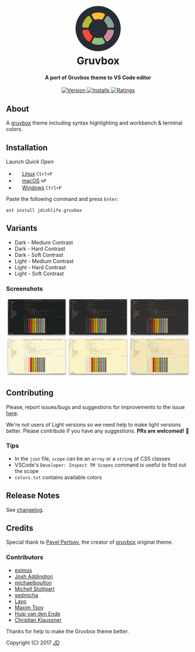 <h1 align="center">
  <br>
  <a href="https://marketplace.visualstudio.com/items?itemName=jdinhlife.gruvbox">
    <img src="https://raw.githubusercontent.com/jdinhify/vscode-theme-gruvbox/master/images/icon.png">
  </a>
  <br>
  Gruvbox
  <br>
</h1>

<h4 align="center">A port of Gruvbox theme to VS Code editor</h4>

<p align="center">
  <a href="https://marketplace.visualstudio.com/items?itemName=jdinhlife.gruvbox">
    <img src="https://vsmarketplacebadge.apphb.com/version-short/jdinhlife.gruvbox.svg?style=flat-square" alt="Version">
  </a>
  <a href="https://marketplace.visualstudio.com/items?itemName=jdinhlife.gruvbox">
    <img src="https://vsmarketplacebadge.apphb.com/installs/jdinhlife.gruvbox.svg?style=flat-square" alt="Installs">
  </a>
  <a href="https://marketplace.visualstudio.com/items?itemName=jdinhlife.gruvbox">
    <img src="https://vsmarketplacebadge.apphb.com/rating/jdinhlife.gruvbox.svg?style=flat-square" alt="Ratings">
  </a>
</p>

## About

A [gruvbox](https://github.com/morhetz/gruvbox) theme including syntax highlighting and workbench & terminal colors.

## Installation

Launch *Quick Open*

  - <img src="https://www.kernel.org/theme/images/logos/favicon.png" width=16 height=16/> <a href="https://code.visualstudio.com/shortcuts/keyboard-shortcuts-linux.pdf">Linux</a> `Ctrl+P`
  - <img src="https://developer.apple.com/favicon.ico" width=16 height=16/> <a href="https://code.visualstudio.com/shortcuts/keyboard-shortcuts-macos.pdf">macOS</a> `⌘P`
  - <img src="https://www.microsoft.com/favicon.ico" width=16 height=16/> <a href="https://code.visualstudio.com/shortcuts/keyboard-shortcuts-windows.pdf">Windows</a> `Ctrl+P`

Paste the following command and press `Enter`:

```
ext install jdinhlife.gruvbox
```

## Variants

-   Dark - Medium Contrast
-   Dark - Hard Contrast
-   Dark - Soft Contrast
-   Light - Medium Contrast
-   Light - Hard Contrast
-   Light - Soft Contrast

### Screenshots

![screenshots](https://github.com/jdinhify/vscode-theme-gruvbox/raw/HEAD/images/screenshots.jpg)

## Contributing

Please, report issues/bugs and suggestions for improvements to the issue [here](https://github.com/jdinhify/vscode-theme-gruvbox/issues).

We're not users of Light versions so we need help to make light versions better. Please contribute if you have any suggestions. **PRs are welcomed!** :rocket:

### Tips

-   In the `json` file, `scope` can be an `array` or a `string` of CSS classes
-   VSCode's `Developer: Inspect TM Scopes` command is useful to find out the scope
-   `colors.txt` contains available colors

## Release Notes

See [changelog](https://github.com/jdinhify/vscode-theme-gruvbox/blob/HEAD/CHANGELOG.md).

## Credits

Special thank to [Pavel Pertsev](https://github.com/morhetz), the creator of [gruvbox](https://github.com/morhetz/gruvbox) original theme.

### Contributors

-   [eximus](https://github.com/3ximus)
-   [Josh Addington](https://github.com/JoshAddington)
-   [michaelboulton](https://github.com/michaelboulton)
-   [Michell Stuttgart](https://github.com/mstuttgart)
-   [sedmicha](https://github.com/sedmicha)
-   [Layo](https://github.com/layoaster)
-   [Maxim Tsoy](https://github.com/muodov)
-   [Huip van den Ende](https://github.com/huipvandenende)
-   [Christian Klaussner](https://github.com/klaussner)

Thanks for help to make the Gruvbox theme better.

Copyright (C) 2017 [JD](https://github.com/jdinhify)
